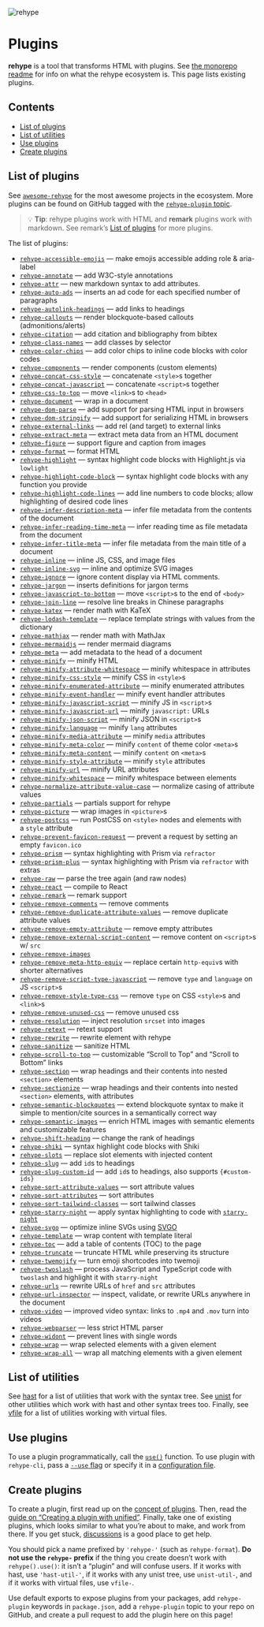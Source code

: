 ![rehype][logo]

# Plugins

**rehype** is a tool that transforms HTML with plugins.
See [the monorepo readme][rehype] for info on what the rehype ecosystem is.
This page lists existing plugins.

## Contents

* [List of plugins](#list-of-plugins)
* [List of utilities](#list-of-utilities)
* [Use plugins](#use-plugins)
* [Create plugins](#create-plugins)

## List of plugins

See [`awesome-rehype`][awesome-rehype] for the most awesome projects in the
ecosystem.
More plugins can be found on GitHub tagged with the
[`rehype-plugin` topic][topic].

> 💡 **Tip**: rehype plugins work with HTML and **remark** plugins work with
> markdown.
> See remark’s [List of plugins][remark-plugins] for more plugins.

The list of plugins:

* [`rehype-accessible-emojis`](https://github.com/GaiAma/Coding4GaiAma/tree/HEAD/packages/rehype-accessible-emojis)
  — make emojis accessible adding role & aria-label
* [`rehype-annotate`](https://github.com/baldurbjarnason/rehype-annotate)
  — add W3C-style annotations
* [`rehype-attr`](https://github.com/jaywcjlove/rehype-attr)
  — new markdown syntax to add attributes.
* [`rehype-auto-ads`](https://github.com/robot-Inventor/rehype-auto-ads)
  — inserts an ad code for each specified number of paragraphs
* [`rehype-autolink-headings`](https://github.com/rehypejs/rehype-autolink-headings)
  — add links to headings
* [`rehype-callouts`](https://github.com/lin-stephanie/rehype-callouts)
  — render blockquote-based callouts (admonitions/alerts)
* [`rehype-citation`](https://github.com/timlrx/rehype-citation)
  — add citation and bibliography from bibtex
* [`rehype-class-names`](https://github.com/riderjensen/rehype-class-names)
  — add classes by selector
* [`rehype-color-chips`](https://github.com/shreshthmohan/rehype-color-chips)
  — add color chips to inline code blocks with color codes
* [`rehype-components`](https://github.com/marekweb/rehype-components)
  — render components (custom elements)
* [`rehype-concat-css-style`](https://github.com/rehypejs/rehype-minify/tree/main/packages/rehype-concat-css-style)
  — concatenate `<style>`s together
* [`rehype-concat-javascript`](https://github.com/rehypejs/rehype-minify/tree/main/packages/rehype-concat-javascript)
  — concatenate `<script>`s together
* [`rehype-css-to-top`](https://github.com/rehypejs/rehype-minify/tree/main/packages/rehype-css-to-top)
  — move `<link>`s to `<head>`
* [`rehype-document`](https://github.com/rehypejs/rehype-document)
  — wrap in a document
* [`rehype-dom-parse`](https://github.com/rehypejs/rehype-dom/tree/main/packages/rehype-dom-parse)
  — add support for parsing HTML input in browsers
* [`rehype-dom-stringify`](https://github.com/rehypejs/rehype-dom/tree/main/packages/rehype-dom-stringify)
  — add support for serializing HTML in browsers
* [`rehype-external-links`](https://github.com/rehypejs/rehype-external-links)
  — add rel (and target) to external links
* [`rehype-extract-meta`](https://github.com/gorango/rehype-extract-meta)
  — extract meta data from an HTML document
* [`rehype-figure`](https://github.com/josestg/rehype-figure)
  — support figure and caption from images
* [`rehype-format`](https://github.com/rehypejs/rehype-format)
  — format HTML
* [`rehype-highlight`](https://github.com/rehypejs/rehype-highlight)
  — syntax highlight code blocks with Highlight.js via `lowlight`
* [`rehype-highlight-code-block`](https://github.com/mapbox/rehype-highlight-code-block)
  — syntax highlight code blocks with any function you provide
* [`rehype-highlight-code-lines`](https://github.com/ipikuka/rehype-highlight-code-lines)
  — add line numbers to code blocks; allow highlighting of desired code lines
* [`rehype-infer-description-meta`](https://github.com/rehypejs/rehype-infer-description-meta)
  — infer file metadata from the contents of the document
* [`rehype-infer-reading-time-meta`](https://github.com/rehypejs/rehype-infer-reading-time-meta)
  — infer reading time as file metadata from the document
* [`rehype-infer-title-meta`](https://github.com/rehypejs/rehype-infer-title-meta)
  — infer file metadata from the main title of a document
* [`rehype-inline`](https://github.com/marko-knoebl/rehype-inline)
  — inline JS, CSS, and image files
* [`rehype-inline-svg`](https://github.com/JS-DevTools/rehype-inline-svg)
  — inline and optimize SVG images
* [`rehype-ignore`](https://github.com/jaywcjlove/rehype-ignore)
  — ignore content display via HTML comments.
* [`rehype-jargon`](https://github.com/freesewing/freesewing/tree/develop/packages/rehype-jargon)
  — inserts definitions for jargon terms
* [`rehype-javascript-to-bottom`](https://github.com/rehypejs/rehype-minify/tree/main/packages/rehype-javascript-to-bottom)
  — move `<script>`s to the end of `<body>`
* [`rehype-join-line`](https://github.com/unix/rehype-join-line)
  — resolve line breaks in Chinese paragraphs
* [`rehype-katex`](https://github.com/remarkjs/remark-math/tree/main/packages/rehype-katex)
  — render math with KaTeX
* [`rehype-lodash-template`](https://github.com/viktor-yakubiv/rehype-lodash-template)
  — replace template strings with values from the dictionary
* [`rehype-mathjax`](https://github.com/remarkjs/remark-math/tree/main/packages/rehype-mathjax)
  — render math with MathJax
* [`rehype-mermaidjs`](https://github.com/remcohaszing/rehype-mermaidjs)
  — render mermaid diagrams
* [`rehype-meta`](https://github.com/rehypejs/rehype-meta)
  — add metadata to the head of a document
* [`rehype-minify`](https://github.com/rehypejs/rehype-minify)
  — minify HTML
* [`rehype-minify-attribute-whitespace`](https://github.com/rehypejs/rehype-minify/tree/main/packages/rehype-minify-attribute-whitespace)
  — minify whitespace in attributes
* [`rehype-minify-css-style`](https://github.com/rehypejs/rehype-minify/tree/main/packages/rehype-minify-css-style)
  — minify CSS in `<style>`s
* [`rehype-minify-enumerated-attribute`](https://github.com/rehypejs/rehype-minify/tree/main/packages/rehype-minify-enumerated-attribute)
  — minify enumerated attributes
* [`rehype-minify-event-handler`](https://github.com/rehypejs/rehype-minify/tree/main/packages/rehype-minify-event-handler)
  — minify event handler attributes
* [`rehype-minify-javascript-script`](https://github.com/rehypejs/rehype-minify/tree/main/packages/rehype-minify-javascript-script)
  — minify JS in `<script>`s
* [`rehype-minify-javascript-url`](https://github.com/rehypejs/rehype-minify/tree/main/packages/rehype-minify-javascript-url)
  — minify `javascript:` URLs
* [`rehype-minify-json-script`](https://github.com/rehypejs/rehype-minify/tree/main/packages/rehype-minify-json-script)
  — minify JSON in `<script>`s
* [`rehype-minify-language`](https://github.com/rehypejs/rehype-minify/tree/main/packages/rehype-minify-language)
  —  minify `lang` attributes
* [`rehype-minify-media-attribute`](https://github.com/rehypejs/rehype-minify/tree/main/packages/rehype-minify-media-attribute)
  — minify `media` attributes
* [`rehype-minify-meta-color`](https://github.com/rehypejs/rehype-minify/tree/main/packages/rehype-minify-meta-color)
  — minify `content` of theme color `<meta>`s
* [`rehype-minify-meta-content`](https://github.com/rehypejs/rehype-minify/tree/main/packages/rehype-minify-meta-content)
  — minify `content` on `<meta>`s
* [`rehype-minify-style-attribute`](https://github.com/rehypejs/rehype-minify/tree/main/packages/rehype-minify-style-attribute)
  — minify `style` attributes
* [`rehype-minify-url`](https://github.com/rehypejs/rehype-minify/tree/main/packages/rehype-minify-url)
  — minify URL attributes
* [`rehype-minify-whitespace`](https://github.com/rehypejs/rehype-minify/tree/main/packages/rehype-minify-whitespace)
  — minify whitespace between elements
* [`rehype-normalize-attribute-value-case`](https://github.com/rehypejs/rehype-minify/tree/main/packages/rehype-normalize-attribute-value-case)
  — normalize casing of attribute values
* [`rehype-partials`](https://github.com/mrzmmr/rehype-partials)
  — partials support for rehype
* [`rehype-picture`](https://github.com/rehypejs/rehype-picture)
  — wrap images in `<picture>`s
* [`rehype-postcss`](https://github.com/viktor-yakubiv/rehype-postcss)
  — run PostCSS on `<style>` nodes and elements with a `style` attribute
* [`rehype-prevent-favicon-request`](https://github.com/rehypejs/rehype-minify/tree/main/packages/rehype-prevent-favicon-request)
  — prevent a request by setting an empty `favicon.ico`
* [`rehype-prism`](https://github.com/mapbox/rehype-prism)
  — syntax highlighting with Prism via `refractor`
* [`rehype-prism-plus`](https://github.com/timlrx/rehype-prism-plus)
  — syntax highlighting with Prism via `refractor` with extras
* [`rehype-raw`](https://github.com/rehypejs/rehype-raw)
  — parse the tree again (and raw nodes)
* [`rehype-react`](https://github.com/rehypejs/rehype-react)
  — compile to React
* [`rehype-remark`](https://github.com/rehypejs/rehype-remark)
  — remark support
* [`rehype-remove-comments`](https://github.com/rehypejs/rehype-minify/tree/main/packages/rehype-remove-comments)
  — remove comments
* [`rehype-remove-duplicate-attribute-values`](https://github.com/rehypejs/rehype-minify/tree/main/packages/rehype-remove-duplicate-attribute-values)
  — remove duplicate attribute values
* [`rehype-remove-empty-attribute`](https://github.com/rehypejs/rehype-minify/tree/main/packages/rehype-remove-empty-attribute)
  — remove empty attributes
* [`rehype-remove-external-script-content`](https://github.com/rehypejs/rehype-minify/tree/main/packages/rehype-remove-external-script-content)
  — remove content on `<script>`s w/ `src`
* [`rehype-remove-images`](https://github.com/iloveitaly/rehype-remove-images)
* [`rehype-remove-meta-http-equiv`](https://github.com/rehypejs/rehype-minify/tree/main/packages/rehype-remove-meta-http-equiv)
  — replace certain `http-equiv`s with shorter alternatives
* [`rehype-remove-script-type-javascript`](https://github.com/rehypejs/rehype-minify/tree/main/packages/rehype-remove-script-type-javascript)
  — remove `type` and `language` on JS `<script>`s
* [`rehype-remove-style-type-css`](https://github.com/rehypejs/rehype-minify/tree/main/packages/rehype-remove-style-type-css)
  — remove `type` on CSS `<style>`s and `<link>`s
* [`rehype-remove-unused-css`](https://github.com/nzt/rehype-remove-unused-css)
  — remove unused css
* [`rehype-resolution`](https://github.com/michaelnisi/rehype-resolution)
  — inject resolution `srcset` into images
* [`rehype-retext`](https://github.com/rehypejs/rehype-retext)
  — retext support
* [`rehype-rewrite`](https://github.com/jaywcjlove/rehype-rewrite)
  — rewrite element with rehype
* [`rehype-sanitize`](https://github.com/rehypejs/rehype-sanitize)
  — sanitize HTML
* [`rehype-scroll-to-top`](https://github.com/benjamincharity/rehype-scroll-to-top)
  — customizable “Scroll to Top” and “Scroll to Bottom” links
* [`rehype-section`](https://github.com/agentofuser/rehype-section)
  — wrap headings and their contents into nested `<section>` elements
* [`rehype-sectionize`](https://github.com/hbsnow/rehype-sectionize)
  — wrap headings and their contents into nested `<section>` elements,
  with attributes
* [`rehype-semantic-blockquotes`](https://github.com/nikitarevenco/rehype-semantic-blockquotes)
  — extend blockquote syntax to make it simple to mention/cite sources in a semantically correct way
* [`rehype-semantic-images`](https://github.com/benjamincharity/rehype-semantic-images)
  — enrich HTML images with semantic elements and customizable features
* [`rehype-shift-heading`](https://github.com/rehypejs/rehype-shift-heading)
  — change the rank of headings
* [`rehype-shiki`](https://github.com/rsclarke/rehype-shiki)
  — syntax highlight code blocks with Shiki
* [`rehype-slots`](https://github.com/marekweb/rehype-slots)
  — replace slot elements with injected content
* [`rehype-slug`](https://github.com/rehypejs/rehype-slug)
  — add `id`s to headings
* [`rehype-slug-custom-id`](https://github.com/unicorn-utterances/rehype-slug-custom-id)
  — add `id`s to headings, also supports `{#custom-ids}`
* [`rehype-sort-attribute-values`](https://github.com/rehypejs/rehype-minify/tree/main/packages/rehype-sort-attribute-values)
  — sort attribute values
* [`rehype-sort-attributes`](https://github.com/rehypejs/rehype-minify/tree/main/packages/rehype-sort-attributes)
  — sort attributes
* [`rehype-sort-tailwind-classes`](https://github.com/bitcrowd/rehype-sort-tailwind-classes)
  — sort tailwind classes
* [`rehype-starry-night`](https://github.com/rehypejs/rehype-starry-night)
  — apply syntax highlighting to code with
  [`starry-night`](https://github.com/wooorm/starry-night)
* [`rehype-svgo`](https://github.com/TomerAberbach/rehype-svgo)
  — optimize inline SVGs using [SVGO](https://github.com/svg/svgo)
* [`rehype-template`](https://github.com/nzt/rehype-template)
  — wrap content with template literal
* [`rehype-toc`](https://github.com/JS-DevTools/rehype-toc)
  — add a table of contents (TOC) to the page
* [`rehype-truncate`](https://github.com/luk707/rehype-truncate)
  — truncate HTML while preserving its structure
* [`rehype-twemojify`](https://github.com/cliid/rehype-twemojify)
  — turn emoji shortcodes into twemoji
* [`rehype-twoslash`](https://github.com/rehypejs/rehype-twoslash)
  — process JavaScript and TypeScript code with `twoslash` and highlight it
  with `starry-night`
* [`rehype-urls`](https://github.com/brechtcs/rehype-urls)
  — rewrite URLs of `href` and `src` attributes
* [`rehype-url-inspector`](https://github.com/JS-DevTools/rehype-url-inspector)
  — inspect, validate, or rewrite URLs anywhere in the document
* [`rehype-video`](https://jaywcjlove.github.io/rehype-video)
  — improved video syntax: links to `.mp4` and `.mov` turn into videos
* [`rehype-webparser`](https://github.com/Prettyhtml/prettyhtml/tree/HEAD/packages/rehype-webparser)
  — less strict HTML parser
* [`rehype-widont`](https://github.com/radiojhero/rehype-widont)
  — prevent lines with single words
* [`rehype-wrap`](https://github.com/mrzmmr/rehype-wrap)
  — wrap selected elements with a given element
* [`rehype-wrap-all`](https://github.com/florentb/rehype-wrap-all)
  — wrap all matching elements with a given element

## List of utilities

See [hast][hast-util] for a list of utilities that work with the syntax tree.
See [unist][unist-util] for other utilities which work with hast and other
syntax trees too.
Finally, see [vfile][vfile-util] for a list of utilities working with virtual
files.

## Use plugins

To use a plugin programmatically, call the [`use()`][unified-use] function.
To use plugin with `rehype-cli`, pass a [`--use` flag][unified-args-use] or
specify it in a [configuration file][config-file-use].

## Create plugins

To create a plugin, first read up on the [concept of plugins][unified-plugins].
Then, read the [guide on “Creating a plugin with unified”][guide].
Finally, take one of existing plugins, which looks similar to what you’re about
to make, and work from there.
If you get stuck, [discussions][] is a good place to get help.

You should pick a name prefixed by `'rehype-'` (such as `rehype-format`).
**Do not use the `rehype-` prefix** if the thing you create doesn’t work with
`rehype().use()`: it isn’t a “plugin” and will confuse users.
If it works with hast, use `'hast-util-'`, if it works with any unist tree, use
`unist-util-`, and if it works with virtual files, use `vfile-`.

Use default exports to expose plugins from your packages, add `rehype-plugin`
keywords in `package.json`, add a `rehype-plugin` topic to your repo on GitHub,
and create a pull request to add the plugin here on this page!

<!--Definitions:-->

[logo]: https://raw.githubusercontent.com/rehypejs/rehype/cb624bd/logo.svg?sanitize=true

[rehype]: https://github.com/rehypejs/rehype

[awesome-rehype]: https://github.com/rehypejs/awesome-rehype

[topic]: https://github.com/topics/rehype-plugin

[hast-util]: https://github.com/syntax-tree/hast#list-of-utilities

[unist-util]: https://github.com/syntax-tree/unist#unist-utilities

[vfile-util]: https://github.com/vfile/vfile#utilities

[unified-use]: https://github.com/unifiedjs/unified#processoruseplugin-options

[unified-args-use]: https://github.com/unifiedjs/unified-args#--use-plugin

[config-file-use]: https://github.com/unifiedjs/unified-engine/blob/main/doc/configure.md#plugins

[unified-plugins]: https://github.com/unifiedjs/unified#plugin

[guide]: https://unifiedjs.com/learn/guide/create-a-plugin/

[discussions]: https://github.com/rehypejs/rehype/discussions

[remark-plugins]: https://github.com/remarkjs/remark/blob/main/doc/plugins.md#list-of-plugins
